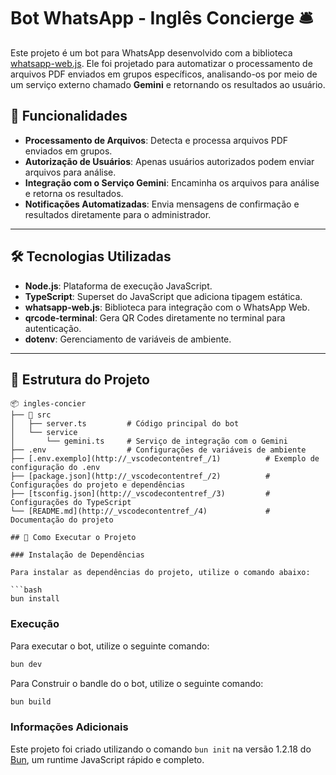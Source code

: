 # Bot WhatsApp - Inglês Concierge 🛎️ 

Este projeto é um bot para WhatsApp desenvolvido com a biblioteca [whatsapp-web.js](https://github.com/pedroslopez/whatsapp-web.js). Ele foi projetado para automatizar o processamento de arquivos PDF enviados em grupos específicos, analisando-os por meio de um serviço externo chamado **Gemini** e retornando os resultados ao usuário.

## 🚀 Funcionalidades

- **Processamento de Arquivos**: Detecta e processa arquivos PDF enviados em grupos.
- **Autorização de Usuários**: Apenas usuários autorizados podem enviar arquivos para análise.
- **Integração com o Serviço Gemini**: Encaminha os arquivos para análise e retorna os resultados.
- **Notificações Automatizadas**: Envia mensagens de confirmação e resultados diretamente para o administrador.

---

## 🛠️ Tecnologias Utilizadas

- **Node.js**: Plataforma de execução JavaScript.
- **TypeScript**: Superset do JavaScript que adiciona tipagem estática.
- **whatsapp-web.js**: Biblioteca para integração com o WhatsApp Web.
- **qrcode-terminal**: Gera QR Codes diretamente no terminal para autenticação.
- **dotenv**: Gerenciamento de variáveis de ambiente.

---

## 📂 Estrutura do Projeto

```plaintext
📦 ingles-concier
├── 📂 src
│   ├── server.ts         # Código principal do bot
│   └── service
│       └── gemini.ts     # Serviço de integração com o Gemini
├── .env                  # Configurações de variáveis de ambiente
├── [.env.exemplo](http://_vscodecontentref_/1)          # Exemplo de configuração do .env
├── [package.json](http://_vscodecontentref_/2)          # Configurações do projeto e dependências
├── [tsconfig.json](http://_vscodecontentref_/3)         # Configurações do TypeScript
└── [README.md](http://_vscodecontentref_/4)             # Documentação do projeto

## 🚀 Como Executar o Projeto

### Instalação de Dependências

Para instalar as dependências do projeto, utilize o comando abaixo:

```bash
bun install
```

### Execução

Para executar o bot, utilize o seguinte comando:

```bash
bun dev
```
Para Construir o bandle do o bot, utilize o seguinte comando:

```bash
bun build
```

### Informações Adicionais

Este projeto foi criado utilizando o comando `bun init` na versão 1.2.18 do [Bun](https://bun.sh), um runtime JavaScript rápido e completo.
